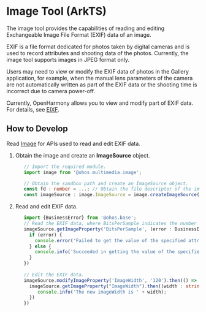# Image Tool (ArkTS)

The image tool provides the capabilities of reading and editing Exchangeable Image File Format (EXIF) data of an image.

EXIF is a file format dedicated for photos taken by digital cameras and is used to record attributes and shooting data of the photos. Currently, the image tool supports images in JPEG format only.

Users may need to view or modify the EXIF data of photos in the Gallery application, for example, when the manual lens parameters of the camera are not automatically written as part of the EXIF data or the shooting time is incorrect due to camera power-off.

Currently, OpenHarmony allows you to view and modify part of EXIF data. For details, see [EIXF](../reference/apis/js-apis-image.md#propertykey7).

## How to Develop

Read [Image](../reference/apis/js-apis-image.md#getimageproperty7) for APIs used to read and edit EXIF data.

1. Obtain the image and create an **ImageSource** object.

   ```ts
      // Import the required module.
      import image from '@ohos.multimedia.image';
   
      // Obtain the sandbox path and create an ImageSource object.
      const fd : number = ...; // Obtain the file descriptor of the image to be processed.
      const imageSource : image.ImageSource = image.createImageSource(fd);
   ```

2. Read and edit EXIF data.

   ```ts
      import {BusinessError} from '@ohos.base';
      // Read the EXIF data, where BitsPerSample indicates the number of bits per pixel.
      imageSource.getImageProperty('BitsPerSample', (error : BusinessError, data : string) => {
        if (error) {
          console.error('Failed to get the value of the specified attribute key of the image.And the error is: ' + error);
        } else {
          console.info('Succeeded in getting the value of the specified attribute key of the image ' + data);
        }
      })
      
      // Edit the EXIF data.
      imageSource.modifyImageProperty('ImageWidth', '120').then(() => {
        imageSource.getImageProperty("ImageWidth").then((width : string) => {
           console.info('The new imageWidth is ' + width);
        })
      })
   ```